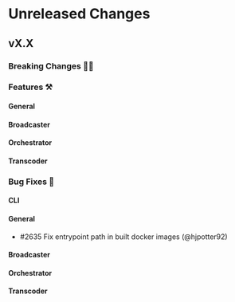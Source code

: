 # Unreleased Changes

## vX.X

### Breaking Changes 🚨🚨

### Features ⚒

#### General

#### Broadcaster

#### Orchestrator

#### Transcoder

### Bug Fixes 🐞

#### CLI

#### General

- \#2635 Fix entrypoint path in built docker images (@hjpotter92)

#### Broadcaster

#### Orchestrator

#### Transcoder
